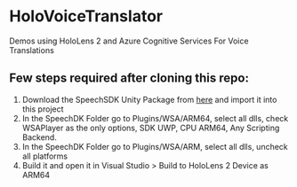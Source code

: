 # HoloVoiceTranslator
Demos using HoloLens 2 and Azure Cognitive Services For Voice Translations

## Few steps required after cloning this repo:

1. Download the SpeechSDK Unity Package from [here](https://github.com/Azure-Samples/cognitive-services-speech-sdk/tree/master/samples/csharp/unity/speechrecognizer) and import it into this project
2. In the SpeechDK Folder go to Plugins/WSA/ARM64, select all dlls, check WSAPlayer as the only options, SDK UWP, CPU ARM64, Any Scripting Backend.
3. In the SpeechDK Folder go to Plugins/WSA/ARM, select all dlls, uncheck all platforms
4. Build it and open it in Visual Studio > Build to HoloLens 2 Device as ARM64
